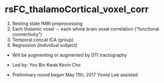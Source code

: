 # rsFC_thalamoCortical_voxel_corr

1. Resting state fMRI preprocessing 
2. Each thalamic voxel -- each whole brain voxel correlation ("functional connectivity")
3. Temporal concat ICA (group)
4. Regression (individual subject)

* Will be augmenting or augmented by DTI tractography

* Led by:
		Yoo Bin Kwak
		Kevin Cho

* Preliminary round began May 11th, 2017
		Yoonji Lee assisted
